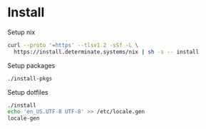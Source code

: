 # Install

Setup nix

```sh
curl --proto '=https' --tlsv1.2 -sSf -L \
  https://install.determinate.systems/nix | sh -s -- install
```

Setup packages
```sh
./install-pkgs
```

Setup dotfiles
```sh
./install
echo 'en_US.UTF-8 UTF-8' >> /etc/locale.gen
locale-gen
```
